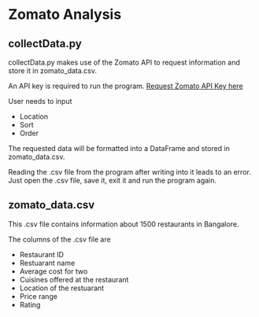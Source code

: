 # Zomato Analysis

## collectData.py
collectData.py makes use of the Zomato API to request information and store it in zomato_data.csv.

An API key is required to run the program.
[Request Zomato API Key here](https://developers.zomato.com/api) 

User needs to input 
- Location
- Sort
- Order

The requested data will be formatted into a DataFrame and stored in zomato_data.csv.

Reading the .csv file from the program after writing into it leads to an error. Just open the .csv file, save it, exit it and run the program again.

## zomato_data.csv

This .csv file contains information about 1500 restaurants in Bangalore.

The columns of the .csv file are
- Restaurant ID
- Restuarant name
- Average cost for two
- Cuisines offered at the restaurant
- Location of the restuarant
- Price range
- Rating
